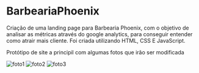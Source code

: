 # BarbeariaPhoenix
Criação de uma landing page para Barbearia Phoenix, com o objetivo de analisar as métricas através do google analytics, para conseguir entender como atrair mais cliente. Foi criada utilizando HTML, CSS E JavaScript.

Protótipo de site a principil com algumas fotos que irão ser modificada

![foto1](https://github.com/giivict/BarbeariaPhoenix/assets/155773727/a4b39925-8fd2-420e-ae6b-64a6db46a573)
![foto2](https://github.com/giivict/BarbeariaPhoenix/assets/155773727/0e6a29d4-974f-4259-8a84-d233695964cf)
![foto3](https://github.com/giivict/BarbeariaPhoenix/assets/155773727/57fbdd92-3e16-465a-9a89-a42da3125610)



